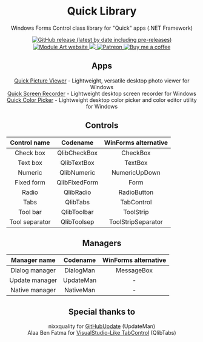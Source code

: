 <h1 align="center">Quick Library</h1>

<p align="center">
  Windows Forms Control class library for "Quick" apps (.NET Framework)
</p>

<p align="center">
  <a href="https://github.com/ModuleArt/quick-picture-viewer/releases">
    <img alt="GitHub release (latest by date including pre-releases)" src="https://img.shields.io/github/v/release/moduleart/quick-library?include_prereleases">
  </a>
  <a href="https://moduleart.github.io">
    <img alt="Module Art website" src="https://img.shields.io/badge/www-moduleart-%2300BCD4">
  </a>
  <a alt="Trello roadmap" href="https://trello.com/b/uLrm7vEH/quick-library">
    <img src="https://img.shields.io/badge/planner-trello-%230079BF">
  </a>
  <a alt="Patreon page" href="https://www.patreon.com/moduleart">
    <img alt="Patreon" src="https://img.shields.io/badge/donate-patreon-%23E85B46">
  </a>
  <a alt="Buy me a coffee" href="https://www.buymeacoffee.com/ModuleArt">
    <img alt="Buy me a coffee" src="https://img.shields.io/badge/buy%20me-a%20coffee-%23FF813F">
  </a>
</p>

<h2 align="center">Apps</h2>
<p align="center">
  <a href="https://github.com/ModuleArt/quick-picture-viewer/">Quick Picture Viewer</a> - Lightweight, versatile desktop photo viewer for Windows<br>
  <a href="https://github.com/ModuleArt/quick-screen-recorder/">Quick Screen Recorder</a> - Lightweight desktop screen recorder for Windows<br>
  <a href="https://github.com/ModuleArt/quick-color-picker/">Quick Color Picker</a> - Lightweight desktop color picker and color editor utility for Windows
</p>

<h2 align="center">Controls</h2>

| Control name | Codename | WinForms alternative |
| :---: | :---: | :---: |
| Check box | QlibCheckBox | CheckBox |
| Text box | QlibTextBox | TextBox |
| Numeric | QlibNumeric | NumericUpDown |
| Fixed form | QlibFixedForm | Form |
| Radio | QlibRadio | RadioButton |
| Tabs | QlibTabs | TabControl |
| Tool bar | QlibToolbar | ToolStrip |
| Tool separator | QlibToolsep | ToolStripSeparator |

<h2 align="center">Managers</h2>

| Manager name | Codename | WinForms alternative |
| :---: | :---: | :---: |
| Dialog manager | DialogMan | MessageBox |
| Update manager | UpdateMan | - |
| Native manager | NativeMan | - |

<h2 align="center">Special thanks to</h2>
<p align="center">
  nixxquality for <a href="https://github.com/nixxquality/GitHubUpdate/">GitHubUpdate</a> (UpdateMan)<br>
  Alaa Ben Fatma for <a href="https://www.codeproject.com/Articles/1106140/VisualStudio-Like-TabControl">VisualStudio-Like TabControl</a> (QlibTabs)
</p>
